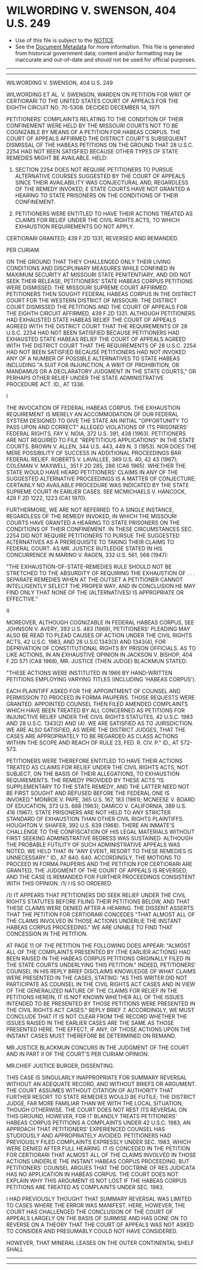 ---
---

# WILWORDING V. SWENSON, 404 U.S. 249

* Use of this file is subject to the [NOTICE](https://github.com/publicdocs/notice/blob/master/NOTICE)
* See the [Document Metadata](../../../) for more information.
  This file is generated from historical government data; content and/or formatting may be inaccurate and out-of-date and should not be used for official purposes.

----------
----------

WILWORDING V. SWENSON, 404 U.S. 249

WILWORDING ET AL. V. SWENSON, WARDEN ON PETITION FOR WRIT OF CERTIORARI TO THE UNITED STATES COURT OF APPEALS FOR THE EIGHTH CIRCUIT NO. 70-5308.  DECIDED DECEMBER 14, 1971

PETITIONERS' COMPLAINTS RELATING TO THE CONDITION OF THEIR CONFINEMENT WERE HELD BY THE MISSOURI COURTS NOT TO BE COGNIZABLE BY MEANS OF A PETITION FOR HABEAS CORPUS.  THE COURT OF APPEALS AFFIRMED THE DISTRICT COURT'S SUBSEQUENT DISMISSAL OF THE HABEAS PETITIONS ON THE GROUND THAT 28 U.S.C. 2254 HAD NOT BEEN SATISFIED BECAUSE OTHER TYPES OF STATE REMEDIES MIGHT BE AVAILABLE.  HELD:

1.  SECTION 2254 DOES NOT REQUIRE PETITIONERS TO PURSUE ALTERNATIVE COURSES SUGGESTED BY THE COURT OF APPEALS SINCE THEIR AVAILABILITY WAS CONJECTURAL AND, REGARDLESS OF THE REMEDY INVOKED, E STATE COURTS HAVE NOT GRANTED A HEARING TO STATE PRISONERS ON THE CONDITIONS OF THEIR CONFINEMENT.

2.  PETITIONERS WERE ENTITLED TO HAVE THEIR ACTIONS TREATED AS CLAIMS FOR RELIEF UNDER THE CIVIL RIGHTS ACTS, TO WHICH EXHAUSTION REQUIREMENTS DO NOT APPLY.

CERTIORARI GRANTED; 439 F.2D 1331, REVERSED AND REMANDED.

PER CURIAM.

ON THE GROUND THAT THEY CHALLENGED ONLY THEIR LIVING CONDITIONS AND DISCIPLINARY MEASURES WHILE CONFINED IN MAXIMUM SECURITY AT MISSOURI STATE PENITENTIARY, AND DID NOT SEEK THEIR RELEASE, PETITIONERS' STATE HABEAS CORPUS PETITIONS WERE DISMISSED.  THE MISSOURI SUPREME COURT AFFIRMED.  PETITIONERS THEN SOUGHT FEDERAL HABEAS CORPUS IN THE DISTRICT COURT FOR THE WESTERN DISTRICT OF MISSOURI.  THE DISTRICT COURT DISMISSED THE PETITIONS AND THE COURT OF APPEALS FOR THE EIGHTH CIRCUIT AFFIRMED, 439 F.2D 1331.  ALTHOUGH PETITIONERS HAD EXHAUSTED STATE HABEAS RELIEF THE COURT OF APPEALS AGREED WITH THE DISTRICT COURT THAT THE REQUIREMENTS OF 28 U.S.C. 2254 HAD NOT BEEN SATISFIED BECAUSE PETITIONERS HAD EXHAUSTED STATE HABEAS RELIEF THE COURT OF APPEALS AGREED WITH THE DISTRICT COURT THAT THE REQUIREMENTS OF 28 U.S.C. 2254 HAD NOT BEEN SATISFIED BECAUSE PETITIONERS HAD NOT INVOKED ANY OF A NUMBER OF POSSIBLE ALTERNATIVES TO STATE HABEAS INCLUDING "A SUIT FOR INJUNCTION, A WRIT OF PROHIBITION, OR MANDAMUS OR A DECLARATORY JUDGMENT IN THE STATE COURTS," OR PERHAPS OTHER RELIEF UNDER THE STATE ADMINISTRATIVE PROCEDURE ACT.  ID., AT 1336.

I

THE INVOCATION OF FEDERAL HABEAS CORPUS.  THE EXHAUSTION REQUIREMENT IS MERELY AN ACCOMMODATION OF OUR FEDERAL SYSTEM DESIGNED TO GIVE THE STATE AN INITIAL "OPPORTUNITY TO PASS UPON AND CORRECT" ALLEGED VIOLATIONS OF ITS PRISONERS' FEDERAL RIGHTS.  FAY V. NOIA, 372 U.S. 391, 438 (1963).  PETITIONERS ARE NOT REQUIRED TO FILE "REPETITIOUS APPLICATIONS" IN THE STATE COURTS.  BROWN V. ALLEN, 344 U.S. 443, 449 N. 3 (1953).  NOR DOES THE MERE POSSIBILITY OF SUCCESS IN ADDITIONAL PROCEEDINGS BAR FEDERAL RELIEF.  ROBERTS V. LAVALLEE, 389 U.S. 40, 42 43 (1967); COLEMAN V. MAXWELL, 351 F.2D 285, 286 (CA6 1965).  WHETHER THE STATE WOULD HAVE HEARD PETITIONERS' CLAIMS IN ANY OF THE SUGGESTED ALTERNATIVE PROCEEDINGS IS A MATTER OF CONJECTURE; CERTAINLY NO AVAILABLE PROCEDURE WAS INDICATED BY THE STATE SUPREME COURT IN EARLIER CASES.  SEE MCMICHAELS V. HANCOCK, 428 F.2D 1222, 1223 (CA1 1970).

FURTHERMORE, WE ARE NOT REFERRED TO A SINGLE INSTANCE, REGARDLESS OF THE REMEDY INVOKED, IN WHICH THE MISSOURI COURTS HAVE GRANTED A HEARING TO STATE PRISONERS ON THE CONDITIONS OF THEIR CONFINEMENT.  IN THESE CIRCUMSTANCES SEC. 2254 DID NOT REQUIRE PETITIONERS TO PURSUE THE SUGGESTED ALTERNATIVES AS A PREREQUISITE TO TAKING THEIR CLAIMS TO FEDERAL COURT.  AS MR. JUSTICE RUTLEDGE STATED IN HIS CONCURRENCE IN MARINO V. RAGEN, 332 U.S. 561, 568 (1947):

"THE EXHAUSTION-OF-STATE-REMEDIES RULE SHOULD NOT BE STRETCHED TO THE ABSURDITY OF REQUIRING THE EXHAUSTION OF . . . SEPARATE REMEDIES WHEN AT THE OUTSET A PETITIONER CANNOT INTELLIGENTLY SELECT THE PROPER WAY, AND IN CONCLUSION HE MAY FIND ONLY THAT NONE OF THE (ALTERNATIVES) IS APPROPRIATE OR EFFECTIVE."

II

MOREOVER, ALTHOUGH COGNIZABLE IN FEDERAL HABEAS CORPUS, SEE JOHNSON V. AVERY, 393 U.S. 483 (1969), PETITIONERS' PLEADING MAY ALSO BE READ TO PLEAD CAUSES OF ACTION UNDER THE CIVIL RIGHTS ACTS, 42 U.S.C. 1983, AND 28 U.S.C.1343(3) AND 1343(4), FOR DEPRIVATION OF CONSTITUTIONAL RIGHTS BY PRISON OFFICIALS.  AS TO LIKE ACTIONS, IN AN EXHAUSTIVE OPINION IN JACKSON V. BISHOP, 404 F.2D 571 (CA8 1968), MR. JUSTICE (THEN JUDGE) BLACKMUN STATED:

"THESE ACTIONS WERE INSTITUTED IN 1966 BY HAND-WRITTEN PETITIONS EMPLOYING VARYING TITLES (INCLUDING 'HABEAS CORPUS').

EACH PLAINTIFF ASKED FOR THE APPOINTMENT OF COUNSEL AND PERMISSION TO PROCEED IN FORMA PAUPERIS.  THOSE REQUESTS WERE GRANTED.  APPOINTED COUNSEL THEN FILED AMENDED COMPLAINTS WHICH HAVE BEEN TREATED BY ALL CONCERNED AS PETITIONS FOR INJUNCTIVE RELIEF UNDER THE CIVIL RIGHTS STATUTES, 42 U.S.C. 1983 AND 28 U.S.C. 1343(2) AND (4).  WE ARE SATISFIED AS TO JURISDICTION.  WE ARE ALSO SATISFIED, AS WERE THE DISTRICT JUDGES, THAT THE CASES ARE APPROPRIATELY TO BE REGARDED AS CLASS ACTIONS WITHIN THE SCOPE AND REACH OF RULE 23, FED. R. CIV. P."  ID., AT 572-573.

PETITIONERS WERE THEREFORE ENTITLED TO HAVE THEIR ACTIONS TREATED AS CLAIMS FOR RELIEF UNDER THE CIVIL RIGHTS ACTS, NOT SUBJECT, ON THE BASIS OF THEIR ALLEGATIONS, TO EXHAUSTION REQUIREMENTS.  THE REMEDY PROVIDED BY THESE ACTS "IS SUPPLEMENTARY TO THE STATE REMEDY, AND THE LATTER NEED NOT BE FIRST SOUGHT AND REFUSED BEFORE THE FEDERAL ONE IS INVOKED."  MONROE V. PAPE, 365 U.S. 167, 183 (1961); MCNEESE V. BOARD OF EDUCATION, 373 U.S. 668 (1963); DAMICO V. CALIFORNIA, 389 U.S. 416 (1967).  STATE PRISONERS ARE NOT HELD TO ANY STRICTER STANDARD OF EXHAUSTION THAN OTHER CIVIL RIGHTS PLAINTIFFS.  HOUGHTON V. SHAFER, 392 U.S. 639 (1968).  THERE AN INMATE'S CHALLENGE TO THE CONFISCATION OF HIS LEGAL MATERIALS WITHOUT FIRST SEEKING ADMINISTRATIVE REDRESS WAS SUSTAINED.  ALTHOUGH THE PROBABLE FUTILITY OF SUCH ADMINISTRATIVE APPEALS WAS NOTED, WE HELD THAT IN "ANY EVENT, RESORT TO THESE REMEDIES IS UNNECESSARY."  ID., AT 640.  640.  ACCORDINGLY, THE MOTIONS TO PROCEED IN FORMA PAUPERIS AND THE PETITION FOR CERTIORARI ARE GRANTED, THE JUDGMENT OF THE COURT OF APPEALS IS REVERSED, AND THE CASE IS REMANDED FOR FURTHER PROCEEDINGS CONSISTENT WITH THIS OPINION.  /1/ I IS SO ORDERED.

/1/  IT APPEARS THAT PETITIONERS DID SEEK RELIEF UNDER THE CIVIL RIGHTS STATUTES BEFORE FILING THEIR PETITIONS BELOW, AND THAT THESE CLAIMS WERE DENIED AFTER A HEARING.  THE DISSENT ASSERTS THAT THE PETITION FOR CERTIORARI CONCEDES "THAT ALMOST ALL OF THE CLAIMS INVOLVED IN THOSE ACTIONS UNDERLIE THE INSTANT HABEAS CORPUS PROCEEDING."  WE ARE UNABLE TO FIND THAT CONCESSION IN THE PETITION.

AT PAGE 11 OF THE PETITION THE FOLLOWING DOES APPEAR:  "ALMOST ALL OF THE COMPLAINTS PRESENTED BY (THE EARLIER ACTIONS) HAD BEEN RAISED IN THE HABEAS CORPUS PETITIONS ORIGINALLY FILED IN THE STATE COURTS UNDERLYING THIS PETITION."  INDEED, PETITIONERS' COUNSEL IN HIS REPLY BRIEF DISCLAIMS KNOWLEDGE OF WHAT CLAIMS WERE PRESENTED IN THE CASES, STATING:  "AS THIS WRITER DID NOT PARTICIPATE AS COUNSEL IN THE CIVIL RIGHTS ACT CASES AND IN VIEW OF THE GENERALIZED NATURE OF THE CLAIMS FOR RELIEF IN THE PETITIONS HEREIN, IT IS NOT KNOWN WHETHER ALL OF THE ISSUES INTENDED TO BE PRESENTED BY THOSE PETITIONS WERE PRESENTED IN THE CIVIL RIGHTS ACT CASES."  REPLY BRIEF 7.  ACCORDINGLY, WE MUST CONCLUDE THAT IT IS NOT CLEAR FROM THE RECORD WHETHER THE ISSUES RAISED IN THE EARLIER CASES ARE THE SAME AS THOSE PRESENTED HERE.  THE EFFECT, IF ANY, OF THOSE ACTIONS UPON THE INSTANT CASES MUST THEREFORE BE DETERMINED ON REMAND.

MR.JUSTICE BLACKMUN CONCURS IN THE JUDGMENT OF THE COURT AND IN PART II OF THE COURT'S PER CURIAM OPINION.

MR.CHIEF JUSTICE BURGER, DISSENTING.

THIS CASE IS SINGULARLY INAPPROPRIATE FOR SUMMARY REVERSAL WITHOUT AN ADEQUATE RECORD, AND WITHOUT BRIEFS OR ARGUMENT.  THE COURT ASSUMES WITHOUT CITATION OF AUTHORITY THAT FURTHER RESORT TO STATE REMEDIES WOULD BE FUTILE; THE DISTRICT JUDGE, FAR MORE FAMILIAR THAN WE WITH THE LOCAL SITUATION, THOUGH OTHERWISE.  THE COURT DOES NOT REST ITS REVERSAL ON THIS GROUND, HOWEVER, FOR IT BLANDLY TREATS PETITIONERS' HABEAS CORPUS PETITIONS A COMPLAINTS UNDER 42 U.S.C. 1983, AN APPROACH THAT PETITIONERS' EXPERIENCED COUNSEL HAS STUDIOUSLY AND APPROPRIATELY AVOIDED.  PETITIONERS HAD PREVIOUSLY FILED COMPLAINTS EXPRESSLY UNDER SEC. 1983, WHICH WERE DENIED AFTER FULL HEARING.  IT IS CONCEDED IN THE PETITION FOR CERTIORARI THAT ALMOST ALL OF THE CLAIMS INVOLVED IN THOSE ACTIONS UNDERLIE THE INSTANT HABEAS CORPUS PROCEEDING; BUT PETITIONERS' COUNSEL ARGUES THAT THE DOCTRINE OF RES JUDICATA HAS NO APPLICATION IN HABEAS CORPUS.  THE COURT DOES NOT EXPLAIN WHY THIS ARGUMENT IS NOT LOST IF THE HABEAS CORPUS PETITIONS ARE TREATED AS COMPLAINTS UNDER SEC. 1983.

I HAD PREVIOUSLY THOUGHT THAT SUMMARY REVERSAL WAS LIMITED TO CASES WHERE THE ERROR WAS MANIFEST.  HERE, HOWEVER, THE COURT HAS CHALLENGED THE CONCLUSION OF THE COURT OF APPEALS LARGELY ON THE BASIS OF SURMISE AND HAS GONE ON TO REVERSE ON A THEORY THAT THE COURT OF APPEALS WAS NOT ASKED TO CONSIDER AND PRESUMABLY COULD NOT HAVE CONSIDERED.

HOWEVER, THAT MINERAL LEASES ON THE OUTER CONTINENTAL SHELF SHALL


----------
----------

